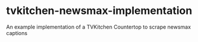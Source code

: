 # tvkitchen-newsmax-implementation
An example implementation of a TVKitchen Countertop to scrape newsmax captions
